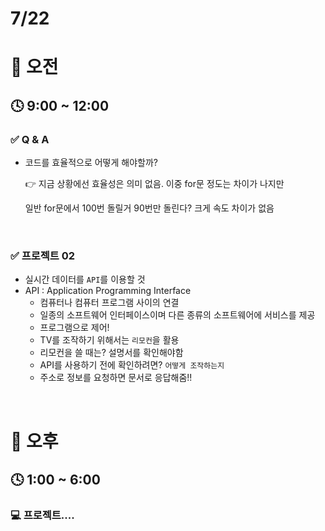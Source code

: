 # 7/22

# 🌇 오전

## 🕓 9:00 ~ 12:00

### ✅ Q & A

- 코드를 효율적으로 어떻게 해야할까?

  👉 지금 상황에선 효율성은 의미 없음. 이중 for문 정도는 차이가 나지만
  
  일반 for문에서 100번 돌릴거 90번만 돌린다? 크게 속도 차이가 없음

<br>



### ✅ 프로젝트 02

- 실시간 데이터를 `API`를 이용할 것
- API : Application Programming Interface
  - 컴퓨터나 컴퓨터 프로그램 사이의 연결
  - 일종의 소프트웨어 인터페이스이며 다른 종류의 소프트웨어에 서비스를 제공
  - 프로그램으로 제어!
  - TV를 조작하기 위해서는 `리모컨`을 활용
  - 리모컨을 쓸 때는? 설명서를 확인해야함
  - API를 사용하기 전에 확인하려면? `어떻게 조작하는지`
  - 주소로 정보를 요청하면 문서로 응답해줌!!

<br>




# 🌆 오후

## 🕓 1:00 ~ 6:00

### 💻 프로젝트....

